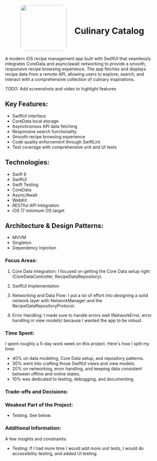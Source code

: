 <div align="center">
  <img src="https://raw.githubusercontent.com/Pearljam66/Culinary-Catalog/dd591db49ac547498df52a153c09fb687839a26b/CulinaryCatalog/CulinaryCatalog/Assets.xcassets/AppIcon.appiconset/chefhat.jpg" width="150" style="border: 3px solid white; border-radius: 15px; vertical-align: middle; margin-right: 20px;">
  <h1 style="display: inline-block; vertical-align: middle;">Culinary Catalog</h1>
</div>

A modern iOS recipe management app built with SwiftUI that seamlessly integrates CoreData and async/await networking to provide a smooth, responsive recipe browsing experience. The app fetches and displays recipe data from a remote API, allowing users to explore, search, and interact with a comprehensive collection of culinary inspirations.

*TODO:* Add screenshots and video to highlight features

## Key Features:
- SwiftUI interface
- CoreData local storage
- Asynchronous API data fetching
- Responsive search functionality
- Smooth recipe browsing experience
- Code quality enforcement through SwiftLint
- Test coverage with comprehensive unit and UI tests

## Technologies:
- Swift 6
- SwiftUI
- Swift Testing
- CoreData
- Async/Await
- WebKit
- RESTful API Integration
- iOS 17 minimum OS target

## Architecture & Design Patterns:
- MVVM
- Singleton
- Dependency Injection

### Focus Areas:
1. Core Data Integration:
I focused on getting the Core Data setup right (CoreDataController, RecipeDataRepository).

2. SwiftUI Implementation

3. Networking and Data Flow:
I put a lot of effort into designing a solid network layer with NetworkManager and the RecipeDataRepositoryProtocol.

4. Error Handling:
I made sure to handle errors well (NetworkError, error handling in view models) because I wanted the app to be robust.

### Time Spent:
I spent roughly a 5-day work week on this project. Here's how I split my time:

- 40% on data modeling, Core Data setup, and repository patterns.
- 30% went into crafting those SwiftUI views and view models.
- 20% on networking, error handling, and keeping data consistent between offline and online states.
- 10% was dedicated to testing, debugging, and documenting. 

### Trade-offs and Decisions:

### Weakest Part of the Project:
- Testing. See below.

### Additional Information:
A few insights and constraints:

- Testing: If I had more time I would add more unit tests, I would do accessibility testing, and added UI testing.


